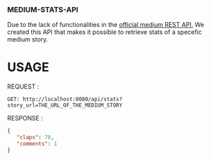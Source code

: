 ### MEDIUM-STATS-API

Due to the lack of functionalities in the [official medium REST API](https://github.com/Medium/medium-api-docs),
We created this API that makes it possible to retrieve stats of a specefic medium story.  

# USAGE
REQUEST :

```GET: http://localhost:8080/api/stats?story_url=THE_URL_OF_THE_MEDIUM_STORY```

RESPONSE :
``` JSON 
{
   "claps": 78,
   "comments": 1
}
```
